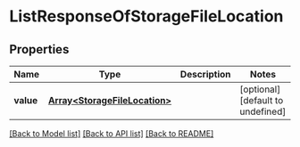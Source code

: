 # ListResponseOfStorageFileLocation

## Properties
Name | Type | Description | Notes
---- | ---- | ----------- | -----
**value** | [**Array&lt;StorageFileLocation&gt;**](StorageFileLocation.md) |  | [optional] [default to undefined]


[[Back to Model list]](README.md#documentation-for-models) [[Back to API list]](README.md#documentation-for-api-endpoints) [[Back to README]](README.md)
